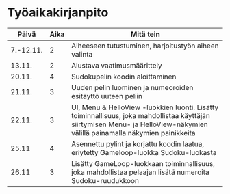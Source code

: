 # Työaikakirjanpito

| Päivä | Aika | Mitä tein |
| ---- | ---- | ---- |
| 7.-12.11. | 2 | Aiheeseen tutustuminen, harjoitustyön aiheen valinta |
| 13.11. | 2 | Alustava vaatimusmäärittely |
| 20.11. | 4 | Sudokupelin koodin aloittaminen |
| 21.11. | 3 | Uuden pelin luominen ja numeoroiden esitäyttö uuteen peliin |
| 22.11. | 3 | UI, Menu & HelloView -luokkien luonti. Lisätty toiminnallisuus, joka mahdollistaa käyttäjän siirtymisen Menu- ja HelloView-näkymien välillä painamalla näkymien painikkeita |
| 25.11 | 4 | Asennettu pylint ja korjattu koodin laatua, eriytetty Gameloop-luokka Sudoku-luokasta |
| 26.11 | 3 | Lisätty GameLoop-luokkaan toiminnallisuus, joka mahdollistaa pelaajan lisätä numeroita Sudoku-ruudukkoon |
